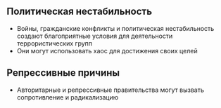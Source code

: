 ## Политическая нестабильность
- Войны, гражданские конфликты и политическая нестабильность создают благоприятные условия для деятельности террористических групп
- Они могут использовать хаос для достижения своих целей
## Репрессивные причины
- Авторитарные и репрессивные правительства могут вызвать сопротивление и радикализацию